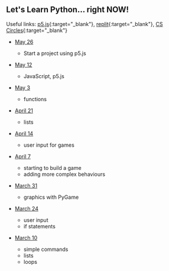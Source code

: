 ## Let's Learn Python... right NOW!

Useful links:
[p5.js](https://editor.p5js.org/){:target="_blank"}, [replit](http://replit.com){:target="_blank"}, [CS Circles](https://cscircles.cemc.uwaterloo.ca/){:target="_blank"}

- [May 26](https://third-animal-0f0.notion.site/Coding-Club-May-26-cd4f4f5c64a3420684a45bc4254df06f)
    - Start a project using p5.js

- [May 12](https://third-animal-0f0.notion.site/Coding-Club-May-12-e9b93d8624384bddbcc22564a05cf285)
    - JavaScript, p5.js

- [May 3](https://third-animal-0f0.notion.site/Coding-Club-May-3-ba505d45af8c43ffa62ecafe098c0f34)
    - functions

- [April 21](https://third-animal-0f0.notion.site/April-21-3577469b29984ec5baef268e1a0582d0)
    - lists

- [April 14](https://third-animal-0f0.notion.site/April-14-68456325a1514629b3597b7c529aa5b2)
    - user input for games

- [April 7](./april07.md)
    - starting to build a game
    - adding more complex behaviours

- [March 31](./march31.md)
    - graphics with PyGame

- [March 24](./march24.md)
    - user input
    - if statements

- [March 10](./march10.md)
    - simple commands
    - lists
    - loops

